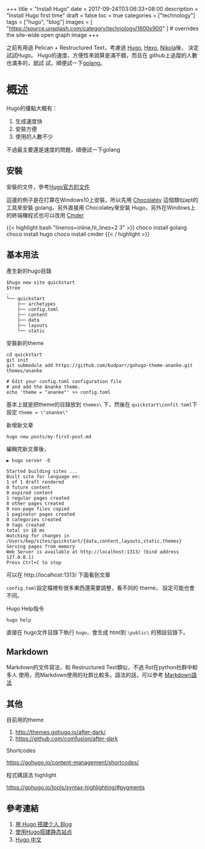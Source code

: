 +++
title = "Install Hugo"
date = 2017-09-24T03:06:33+08:00
description = "Install Hugo first time"
draft = false
toc = true
categories = ["technology"]
tags = ["hugo", "blog"]
images = [
  "https://source.unsplash.com/category/technology/1600x900"
] # overrides the site-wide open graph image
+++

  之前有用過 Pelican + Restructured Text，考慮過 [Hugo][], [Hexo][], [Nikola][]後，
決定試試Hugo。 Hugo的速度、方便性來說算是滿不錯，而且在 github上追蹤的人數也滿多的，就試
試，順便試一下[golang][]。

[Hugo]: https://gohugo.io/ "Hugo by golang"
[Hexo]: https://hexo.io/ "Hexo by nodejs"
[Nikola]: https://getnikola.com/ "Nikola by python"
[golang]: https://golang.org/ "Go Programming Language"


<!--more-->

概述
========

Hugo的優點大概有：

1. 生成速度快
2. 安裝方便
3. 使用的人數不少

不過最主要還是速度的問題，順便試一下golang


安裝
--------

安裝的文件，參考[Hugo官方的文件](https://gohugo.io/getting-started/installing/)

這邊的例子是在打算在Windows10上安裝，所以先用 [Chocolatey][] 這個類似apt的工具來安裝
golang，另外直接用 Chocolatey來安裝 Hugo，另外在Windows上的終端機程式也可以改用 
[Cmder][]

{{< highlight bash "linenos=inline,hl_lines=2 3" >}}
	choco install golang
	choco install hugo
	choco install cmder
{{< / highlight >}}


[Chocolatey]: https://chocolatey.org/ "類似apt的工具"
[Cmder]: http://cmder.net/ "Console Emulator"


基本用法
--------

產生新的hugo目錄

	$hugo new site quickstart
	$tree
	.
	└── quickstart
    	├── archetypes
    	├── config.toml
    	├── content
    	├── data
    	├── layouts
    	└── static

安裝新的theme

	cd quickstart
	git init
	git submodule add https://github.com/budparr/gohugo-theme-ananke.git themes/ananke
	
	# Edit your config.toml configuration file
	# and add the Ananke theme.
	echo 'theme = "ananke"' >> config.toml

基本上就是把theme的目錄放到 `themes\` 下，然後在 `quickstart\confit.toml`下
設定 `theme = \"ananke\"`

新增新文章

	hugo new posts/my-first-post.md

編輯完新文章後，

	▶ hugo server -D

	Started building sites ...
	Built site for language en:
	1 of 1 draft rendered
	0 future content
	0 expired content
	1 regular pages created
	8 other pages created
	0 non-page files copied
	1 paginator pages created
	0 categories created
	0 tags created
	total in 18 ms
	Watching for changes in /Users/bep/sites/quickstart/{data,content,layouts,static,themes}
	Serving pages from memory
	Web Server is available at http://localhost:1313/ (bind address 127.0.0.1)
	Press Ctrl+C to stop

可以在 http://localhost:1313/ 下面看到文章

`config.toml`設定檔裡有很多東西還需要調整，看不同的 theme， 設定可能也會不同。


Hugo Help指令

	hugo help

直接在 hugo文件目錄下執行 `hugo`，會生成 html到 `\public\` 的預設目錄下。

Markdown
--------

Markdown的文件寫法，和 Restructured Text類似，不過 Rst在python社群中較多人
使用，而Markdown使用的社群比較多。語法的話，可以參考 [Markdown語法](/post/markdown-syntax-intro/)

其他
--------

目前用的theme

1. http://themes.gohugo.io/after-dark/
2. https://github.com/comfusion/after-dark

Shortcodes

https://gohugo.io/content-management/shortcodes/

程式碼語法 highlight 

https://gohugo.io/tools/syntax-highlighting/#pygments

參考連結
--------

1. [用 Hugo 搭建个人 Blog](https://greyby.github.io/2017/07/24/create-a-blog-with-hugo/)
2. [使用Hugo搭建静态站点](http://tonybai.com/2015/09/23/intro-of-gohugo/)
3. [Hugo 中文](http://www.gohugo.org/)

